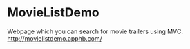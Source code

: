 # MovieListDemo
Webpage which you can search for movie trailers using MVC.
http://movielistdemo.apphb.com/
